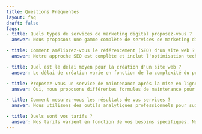 ```yaml
---
title: Questions Fréquentes
layout: faq
draft: false
faqs:
- title: Quels types de services de marketing digital proposez-vous ?
  answer: Nous proposons une gamme complète de services de marketing digital incluant la gestion des réseaux sociaux, le marketing par email, la publicité en ligne (Google Ads, Facebook Ads), le content marketing, et l'analyse de données. Chaque stratégie est personnalisée en fonction de vos objectifs commerciaux et de votre public cible.

- title: Comment améliorez-vous le référencement (SEO) d'un site web ?
  answer: Notre approche SEO est complète et inclut l'optimisation technique du site, la création de contenu de qualité, l'optimisation des mots-clés, l'amélioration de la structure du site, et le développement de backlinks de qualité. Nous effectuons également un audit SEO approfondi pour identifier les opportunités d'amélioration.

- title: Quel est le délai moyen pour la création d'un site web ?
  answer: Le délai de création varie en fonction de la complexité du projet. Un site vitrine simple peut être réalisé en 2-4 semaines, tandis qu'un site e-commerce plus complexe peut prendre 8-12 semaines. Nous établissons un planning détaillé au début du projet et vous tenons informé de l'avancement à chaque étape.

- title: Proposez-vous un service de maintenance après la mise en ligne ?
  answer: Oui, nous proposons différentes formules de maintenance pour garantir la performance et la sécurité de votre site. Cela inclut les mises à jour régulières, la surveillance de la sécurité, les sauvegardes, et le support technique. Nous pouvons également effectuer des modifications et des améliorations continues.

- title: Comment mesurez-vous les résultats de vos services ?
  answer: Nous utilisons des outils analytiques professionnels pour suivre les KPIs pertinents pour votre activité. Pour le SEO, nous suivons le classement des mots-clés, le trafic organique et les conversions. Pour le marketing digital, nous mesurons le ROI, le taux d'engagement, et les conversions. Des rapports détaillés vous sont fournis régulièrement.

- title: Quels sont vos tarifs ?
  answer: Nos tarifs varient en fonction de vos besoins spécifiques. Nous proposons des forfaits adaptés à différents budgets et objectifs. Chaque devis est personnalisé et détaillé, sans frais cachés. Contactez-nous pour une évaluation gratuite de votre projet.
---
```

